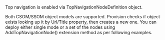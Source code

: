
Top navigation is enabled via TopNavigationNodeDefinition object.

Both CSOM/SSOM object models are supported. 
Provision checks if object exists looking up it by Url/Title property, then creates a new one. 
You can deploy either single mode or a set of the nodes using AddTopNavigationNode() extension method as per following examples.
